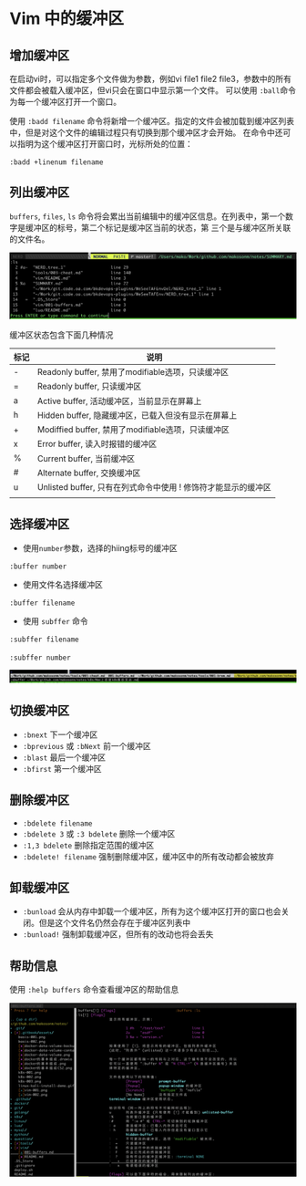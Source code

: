 # Vim 中的缓冲区

##  增加缓冲区

在启动vi时，可以指定多个文件做为参数，例如vi file1 file2 file3，参数中的所有文件都会被载入缓冲区，但vi只会在窗口中显示第一个文件。
可以使用 `:ball`命令为每一个缓冲区打开一个窗口。

使用 `:badd filename` 命令将新增一个缓冲区。指定的文件会被加载到缓冲区列表中，但是对这个文件的编辑过程只有切换到那个缓冲区才会开始。
在命令中还可以指明为这个缓冲区打开窗口时，光标所处的位置：

```
:badd +linenum filename
```

## 列出缓冲区

`buffers`, `files`, `ls` 命令将会累出当前编辑中的缓冲区信息。在列表中，第一个数字是缓冲区的标号，第二个标记是缓冲区当前的状态，第
三个是与缓冲区所关联的文件名。

![](../.gitbook/assets/vim-001.png)

缓冲区状态包含下面几种情况

| 标记 | 说明  |
|------| --------|
| -     | Readonly buffer, 禁用了modifiable选项，只读缓冲区|
| =     | Readonly buffer, 只读缓冲区|
| a     | Active buffer, 活动缓冲区，当前显示在屏幕上|
| h     | Hidden buffer, 隐藏缓冲区，已载入但没有显示在屏幕上|
| +     | Modiffied buffer, 禁用了modifiable选项，只读缓冲区|
| x     | Error buffer, 读入时报错的缓冲区|
| %     | Current buffer, 当前缓冲区|
| #     | Alternate buffer, 交换缓冲区 |
| u     | Unlisted buffer, 只有在列式命令中使用 ! 修饰符才能显示的缓冲区|
| |
## 选择缓冲区

- 使用`number`参数，选择的hiing标号的缓冲区

```
:buffer number
```

- 使用文件名选择缓冲区

```
:buffer filename    
```

- 使用 `subffer` 命令

```
:subffer filename

:subffer number
```

![](../.gitbook/assets/vim-002.png)


## 切换缓冲区

- `:bnext` 下一个缓冲区
- `:bprevious` 或 `:bNext` 前一个缓冲区
- `:blast` 最后一个缓冲区
- `:bfirst` 第一个缓冲区

## 删除缓冲区

- `:bdelete filename` 
- `:bdelete 3` 或 `:3 bdelete` 删除一个缓冲区
- `:1,3 bdelete` 删除指定范围的缓冲区
- `:bdelete! filename` 强制删除缓冲区，缓冲区中的所有改动都会被放弃

## 卸载缓冲区

- `:bunload` 会从内存中卸载一个缓冲区，所有为这个缓冲区打开的窗口也会关闭。但是这个文件名仍然会存在于缓冲区列表中
- `:bunload!` 强制卸载缓冲区，但所有的改动也将会丢失

## 帮助信息


使用 `:help buffers` 命令查看缓冲区的帮助信息

![](../.gitbook/assets/vim-003.png)
